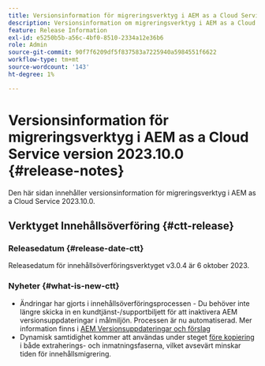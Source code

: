 ```yaml
---
title: Versionsinformation för migreringsverktyg i AEM as a Cloud Service version 2023.10.0
description: Versionsinformation om migreringsverktyg i AEM as a Cloud Service version 2022.10.0
feature: Release Information
exl-id: e5250b5b-a56c-4bf0-8510-2334a12e36b6
role: Admin
source-git-commit: 90f7f6209df5f837583a7225940a5984551f6622
workflow-type: tm+mt
source-wordcount: '143'
ht-degree: 1%

---
```


# Versionsinformation för migreringsverktyg i AEM as a Cloud Service version 2023.10.0 {#release-notes}

Den här sidan innehåller versionsinformation för migreringsverktyg i AEM as a Cloud Service 2023.10.0.

## Verktyget Innehållsöverföring {#ctt-release}

### Releasedatum {#release-date-ctt}

Releasedatum för innehållsöverföringsverktyget v3.0.4 är 6 oktober 2023.

### Nyheter {#what-is-new-ctt}

* Ändringar har gjorts i innehållsöverföringsprocessen - Du behöver inte längre skicka in en kundtjänst-/supportbiljett för att inaktivera AEM versionsuppdateringar i målmiljön. Processen är nu automatiserad. Mer information finns i [AEM Versionsuppdateringar och förslag](/help/journey-migration/content-transfer-tool/using-content-transfer-tool/ingesting-content.md#aem-version-updates-and-ingestions)
* Dynamisk samtidighet kommer att användas under steget [före kopiering](/help/journey-migration/content-transfer-tool/using-content-transfer-tool/handling-large-content-repositories.md) i både extraherings- och inmatningsfaserna, vilket avsevärt minskar tiden för innehållsmigrering.
